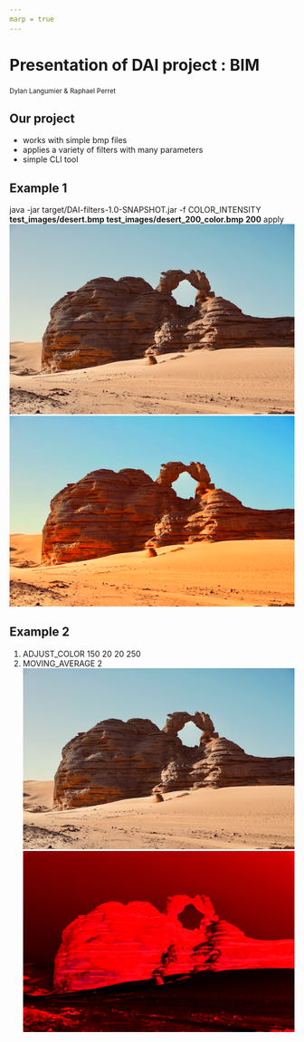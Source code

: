 ```yaml
---
marp = true
---
```

<!--
theme: gaia
size: 16:9
paginate: true
author: 'Dylan Langumier and Raphael Perret' 
title: 'BIM'
description: 'Basic Image Manipulation'
url: https://github.com/Dylan-Langumier/DAI-practical-work-1/presentation.md
footer: '**HEIG-VD** - DAI Course 2024-2025'
style: |
    :root {
        --color-background: #fff;
        --color-foreground: #333;
        --color-highlight: #f96;
        --color-dimmed: #888;
        --color-headings: #7d8ca3;
    }
    blockquote {
        font-style: italic;
    }
    table {
        width: 100%;
    }
    th:first-child {
        width: 15%;
    }
    h1, h2, h3, h4, h5, h6 {
        color: var(--color-headings);
    }
    h2, h3, h4, h5, h6 {
        font-size: 1.5rem;
    }
    h1 a:link, h2 a:link, h3 a:link, h4 a:link, h5 a:link, h6 a:link {
        text-decoration: none;
    }
    section:not([class=lead]) > p, blockquote {
        text-align: justify;
    }
headingDivider: 4
-->

[base_image]:test_images/desert.bmp
[image_200_color]:test_images/desert_200_color.bmp
[image_red]:test_images/desert_red.bmp

# Presentation of DAI project : BIM
<!--
_class: lead
_paginate: false
-->

<small>Dylan Langumier & Raphael Perret</small>

## Our project

- works with simple bmp files
- applies a variety of filters with many parameters
- simple CLI tool

## Example 1

java -jar target/DAI-filters-1.0-SNAPSHOT.jar -f COLOR_INTENSITY **test_images/desert.bmp test_images/desert_200_color.bmp** __200__ apply
![base_image]
![image_200_color]

## Example 2
1. ADJUST_COLOR 150 20 20 250  
2. MOVING_AVERAGE 2  
![base_image]
![image_red]